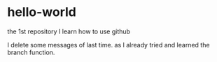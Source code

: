 # hello-world
the 1st repository I learn how to use github

I delete some messages of last time.
as I already tried and learned the branch function.
